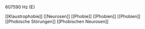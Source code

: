 607590 Hz (E)

[[Klaustrophobie]]
[[Neurosen]]
[[Phobie]]
[[Phobien]]
[[Phobien]]
[[Phobische Störungen]]
[[Phobischen Neurosen]]